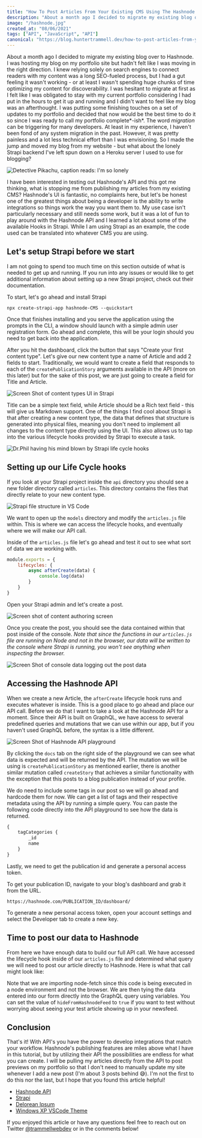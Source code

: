 ```yaml
---
title: "How To Post Articles From Your Existing CMS Using The Hashnode API"
description: "About a month ago I decided to migrate my existing blog over to Hashnode. I was hosting my blog on my portfolio site but hadn't felt like I was moving..."
image: "/hashnode.jpg"
created_at: "08/06/2021"
tags: ["API", "JavaScript", "API"]
canonical: "https://blog.huntertrammell.dev/how-to-post-articles-from-your-existing-cms-using-the-hashnode-api"
---
```


About a month ago I decided to migrate my existing blog over to Hashnode. I was hosting my blog on my portfolio site but hadn't felt like I was moving in the right direction. I knew relying solely on search engines to connect readers with my content was a long SEO-fueled process, but I had a gut feeling it wasn't working - or at least I wasn't spending huge chunks of time optimizing my content for discoverability. I was hesitant to migrate at first as I felt like I was obligated to stay with my current portfolio considering I had put in the hours to get it up and running and I didn't want to feel like my blog was an afterthought.  I was putting some finishing touches on a set of updates to my portfolio and decided that now would be the best time to do it so since I was ready to call my portfolio complete*-ish*. The word *migration* can be triggering for many developers. At least in my experience, I haven't been fond of any system migration in the past. However, it was pretty painless and a lot less technical effort than I was envisioning. So I made the jump and moved my blog from my website - but what about the lonely Strapi backend I've left spun down on a Heroku server I used to use for blogging?

![Detective Pikachu, caption reads: I'm so lonely](https://media.giphy.com/media/fR4xLFaHS6hAfLDGYa/giphy.gif)

I have been interested in testing out Hashnode's API and this got me thinking, what is stopping me from publishing my articles from my existing CMS? Hashnode's UI is fantastic, no complaints here, but let's be honest one of the greatest things about being a developer is the ability to write integrations so things work the way you want them to. My use case isn't particularly necessary and still needs some work, but it was a lot of fun to play around with the Hashnode API and I learned a lot about some of the available Hooks in Strapi. While I am using Strapi as an example, the code used can be translated into whatever CMS you are using.

## Let's setup Strapi before we start

I am not going to spend too much time on this section outside of what is needed to get up and running. If you run into any issues or would like to get additional information about setting up a new Strapi project, check out their documentation.

To start, let's go ahead and install Strapi

```npx create-strapi-app hashnode-CMS --quickstart```

Once that finishes installing and you serve the application using the prompts in the CLI, a window should launch with a simple admin user registration form. Go ahead and complete, this will be your login should you need to get back into the application. 

After you hit the dashboard, click the button that says "Create your first content type". Let's give our new content type a name of Article and add 2 fields to start. Traditionally, we would want to create a field that responds to each of the ```createPublicationStory``` arguments available in the API (more on this later) but for the sake of this post, we are just going to create a field for Title and Article.


![Screen Shot of content types UI in Strapi](https://cdn.hashnode.com/res/hashnode/image/upload/v1628228622019/XgGDWd2ye.png)

Title can be a simple text field, while Article should be a Rich text field - this will give us Markdown support. One of the things I find cool about Strapi is that after creating a new content type, the data that defines that structure is generated into physical files, meaning you don't need to implement all changes to the content type directly using the UI. This also allows us to tap into the various lifecycle hooks provided by Strapi to execute a task. 

![Dr.Phil having his mind blown by Strapi life cycle hooks](https://media.giphy.com/media/l0IypeKl9NJhPFMrK/giphy.gif)

## Setting up our Life Cycle hooks

If you look at your Strapi project inside the ```api``` directory you should see a new folder directory called ```articles```. This directory contains the files that directly relate to your new content type. 


![Strapi file structure in VS Code](https://cdn.hashnode.com/res/hashnode/image/upload/v1628228717388/EKiD1E8sv.png)

We want to open up the ```models``` directory and modify the ```articles.js``` file within. This is where we can access the lifecycle hooks, and eventually where we will make our API call. 

Inside of the ```articles.js``` file let's go ahead and test it out to see what sort of data we are working with. 

```js
module.exports = {
    lifecycles: {
        async afterCreate(data) {
            console.log(data)
        }
    }
}
```

Open your Strapi admin and let's create a post. 


![Screen shot of content authoring screen](https://cdn.hashnode.com/res/hashnode/image/upload/v1628228760420/U0Emw1d8Q.png)

Once you create the post, you should see the data contained within that post inside of the console. *Note that since the functions in our ```articles.js``` file are running on Node and not in the browser, our data will be written to the console where Strapi is running, you won't see anything when inspecting the browser.*


![Screen Shot of console data logging out the post data](https://cdn.hashnode.com/res/hashnode/image/upload/v1628228791760/HY4JfXPAk.png)

## Accessing the Hashnode API

When we create a new Article, the ```afterCreate``` lifecycle hook runs and executes whatever is inside. This is a good place to go ahead and place our API call. Before we do that I want to take a look at the Hashnode API for a moment. Since their API is built on GraphQL, we have access to several predefined queries and mutations that we can use within our app, but if you haven't used GraphQL before, the syntax is a little different.


![Screen Shot of Hashnode API playground](https://cdn.hashnode.com/res/hashnode/image/upload/v1628228832194/YOg33wGbA.png)

By clicking the ```docs``` tab on the right side of the playground we can see what data is expected and will be returned by the API. The mutation we will be using is ```createPublicationStory``` as mentioned earlier, there is another similar mutation called ```createStory``` that achieves a similar functionality with the exception that this posts to a blog publication instead of your profile.

We do need to include some tags in our post so we will go ahead and hardcode them for now. We can get a list of tags and their respective metadata using the API by running a simple query. You can paste the following code directly into the API playground to see how the data is returned.

```js
{
    tagCategories {
        _id
        name
    }
}
```

Lastly, we need to get the publication id and generate a personal access token. 

To get your publication ID, navigate to your blog's dashboard and grab it from the URL.

```https://hashnode.com/PUBLICATION_ID/dashboard/```

To generate a new personal access token, open your account settings and select the Developer tab to create a new key.

## Time to post our data to Hashnode

From here we have enough data to build our full API call. We have accessed the lifecycle hook inside of our ```articles.js``` file and determined what query we will need to post our article directly to Hashnode. Here is what that call might look like:
<script src="https://gist.github.com/huntertrammell/33c7f135f86330da065e758300f780f1.js"></script>

Note that we are importing node-fetch since this code is being executed in a node environment and not the browser. We are then tying the data entered into our form directly into the GraphQL query using variables. You can set the value of ```hideFromHashnodeFeed``` to ```true``` if you want to test without worrying about seeing your test article showing up in your newsfeed. 

## Conclusion

That's it! With API's you have the power to develop integrations that match your workflow. Hashnode's publishing features are miles above what I have in this tutorial, but by utilizing their API the possibilities are endless for what you can create. I will be pulling my articles directly from the API to post previews on my portfolio so that I don't need to manually update my site whenever I add a new post (I'm about 3 posts behind 😅). I'm not the first to do this nor the last, but I hope that you found this article helpful!

- [Hashnode API](https://api.hashnode.com/)
- [Strapi](https://strapi.io/)
- [Delorean Ipsum](https://satoristudio.net/delorean-ipsum/)
- [Windows XP VSCode Theme](https://marketplace.visualstudio.com/items?itemName=sinedied.vscode-windows-xp-theme&WT.mc_id=javascript-36167-yolasors)

If you enjoyed this article or have any questions feel free to reach out on Twitter [@trammellwebdev](https://twitter.com/trammellwebdev) or in the comments below!
